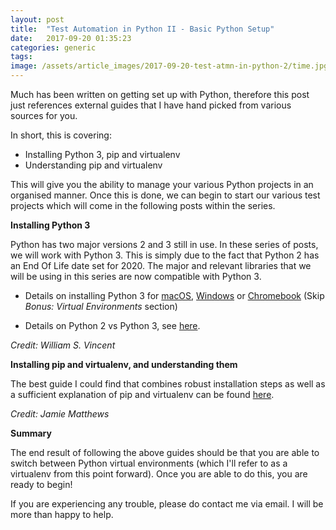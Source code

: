 ```yaml
---
layout: post
title:  "Test Automation in Python II - Basic Python Setup"
date:   2017-09-20 01:35:23
categories: generic
tags: 
image: /assets/article_images/2017-09-20-test-atmn-in-python-2/time.jpg
---
```


Much has been written on getting set up with Python, therefore this post just references external guides that I have hand picked from various sources for you.

In short, this is covering:

* Installing Python 3, pip and virtualenv
* Understanding pip and virtualenv

This will give you the ability to manage your various Python projects in an organised manner. Once this is done, we can begin to start our various test projects which will come in the following posts within the series.

**Installing Python 3**

Python has two major versions 2 and 3 still in use. In these series of posts, we will work with Python 3. This is simply due to the fact that Python 2 has an End Of Life date set for 2020. The major and relevant libraries that we will be using in this series are now compatible with Python 3.

* Details on installing Python 3 for [macOS][macOS], [Windows][Windows] or [Chromebook][Chromebook] (Skip *Bonus: Virtual Environments* section)

* Details on Python 2 vs Python 3, see [here][py2vpy3].

*Credit: William S. Vincent*

**Installing pip and virtualenv, and understanding them**

The best guide I could find that combines robust installation steps as well as a sufficient explanation of pip and virtualenv can be found [here][pipvenv].

*Credit: Jamie Matthews*

**Summary**

The end result of following the above guides should be that you are able to switch between Python virtual environments (which I'll refer to as a virtualenv from this point forward). Once you are able to do this, you are ready to begin!

If you are experiencing any trouble, please do contact me via email. I will be more than happy to help.

[macOS]: https://wsvincent.com/install-python3-mac/
[Windows]: https://wsvincent.com/install-python3-windows/
[Chromebook]: https://wsvincent.com/install-python3-chromebook/
[py2vpy3]: https://wsvincent.com/python2-vs-python3/
[pipvenv]: https://www.dabapps.com/blog/introduction-to-pip-and-virtualenv-python/
